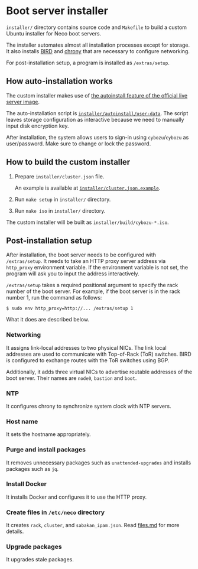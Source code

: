 Boot server installer
=====================

`installer/` directory contains source code and `Makefile` to build a custom
Ubuntu installer for Neco boot servers.

The installer automates almost all installation processes except for storage.
It also installs [BIRD][] and [chrony][] that are necessary to configure
networking.

For post-installation setup, a program is installed as `/extras/setup`.

## How auto-installation works

The custom installer makes use of [the autoinstall feature of the official
live server image](https://ubuntu.com/server/docs/install/autoinstall-quickstart).

The auto-installation script is [`installer/autoinstall/user-data`](../installer/autoinstall/user-data).
The script leaves storage configuration as interactive because we need to manually
input disk encryption key.

After installation, the system allows users to sign-in using `cybozu`/`cybozu` as user/password.
Make sure to change or lock the password.

## How to build the custom installer

1. Prepare `installer/cluster.json` file.

    An example is available at [`installer/cluster.json.example`](../installer/cluster.json.example).

2. Run `make setup` in `installer/` directory.
3. Run `make iso` in `installer/` directory.

The custom installer will be built as `installer/build/cybozu-*.iso`.

## Post-installation setup

After installation, the boot server needs to be configured with `/extras/setup`.
It needs to take an HTTP proxy server address via `http_proxy` environment variable.
If the environment variable is not set, the program will ask you to input the address interactively.

`/extras/setup` takes a required positional argument to specify the rack number
of the boot server.  For example, if the boot server is in the rack number 1,
run the command as follows:

```console
$ sudo env http_proxy=http://... /extras/setup 1
```

What it does are described below.

### Networking

It assigns link-local addresses to two physical NICs.
The link local addresses are used to communicate with Top-of-Rack (ToR) switches.
BIRD is configured to exchange routes with the ToR switches using BGP.

Additionally, it adds three virtual NICs to advertise routable addresses of the boot server.
Their names are `node0`, `bastion` and `boot`.

### NTP

It configures chrony to synchronize system clock with NTP servers.

### Host name

It sets the hostname appropriately.

### Purge and install packages

It removes unnecessary packages such as `unattended-upgrades` and installs packages such as `jq`.

### Install Docker

It installs Docker and configures it to use the HTTP proxy.

### Create files in `/etc/neco` directory

It creates `rack`, `cluster`, and `sabakan_ipam.json`.
Read [files.md](files.md) for more details.

### Upgrade packages

It upgrades stale packages.

[BIRD]: https://bird.network.cz/
[chrony]: https://chrony.tuxfamily.org/

